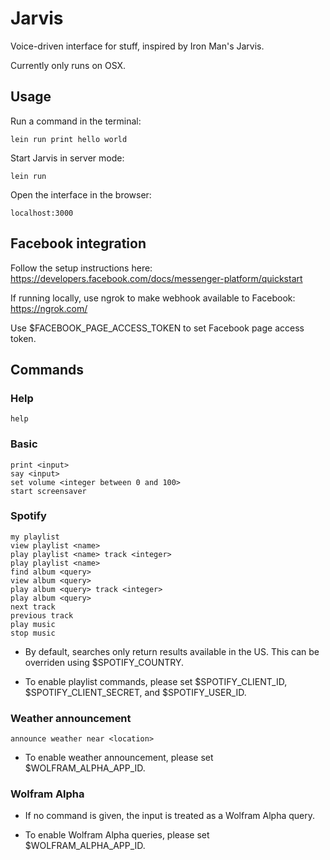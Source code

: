 # Jarvis

Voice-driven interface for stuff, inspired by Iron Man's Jarvis.

Currently only runs on OSX.

## Usage

Run a command in the terminal:

    lein run print hello world

Start Jarvis in server mode:

    lein run

Open the interface in the browser:

    localhost:3000

## Facebook integration

Follow the setup instructions here: https://developers.facebook.com/docs/messenger-platform/quickstart

If running locally, use ngrok to make webhook available to Facebook: https://ngrok.com/

Use $FACEBOOK_PAGE_ACCESS_TOKEN to set Facebook page access token.

## Commands

### Help

    help

### Basic

    print <input>
    say <input>
    set volume <integer between 0 and 100>
    start screensaver

### Spotify

    my playlist
    view playlist <name>
    play playlist <name> track <integer>
    play playlist <name>
    find album <query>
    view album <query>
    play album <query> track <integer>
    play album <query>
    next track
    previous track
    play music
    stop music

* By default, searches only return results available in the US. This can be overriden using $SPOTIFY_COUNTRY.

* To enable playlist commands, please set $SPOTIFY_CLIENT_ID, $SPOTIFY_CLIENT_SECRET, and $SPOTIFY_USER_ID.

### Weather announcement

    announce weather near <location>

* To enable weather announcement, please set $WOLFRAM_ALPHA_APP_ID.

### Wolfram Alpha

* If no command is given, the input is treated as a Wolfram Alpha query.

* To enable Wolfram Alpha queries, please set $WOLFRAM_ALPHA_APP_ID.
